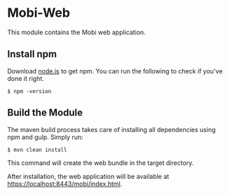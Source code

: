 # Mobi-Web

This module contains the Mobi web application.

## Install npm

Download [node.js](https://nodejs.org/en/) to get npm. You can run the following to check if you've done it right.

```
$ npm -version
```

## Build the Module

The maven build process takes care of installing all dependencies using npm and gulp. Simply run:

```
$ mvn clean install
```

This command will create the web bundle in the target directory.

After installation, the web application will be available at [https://localhost:8443/mobi/index.html](https://localhost:8443/mobi/index.html).


